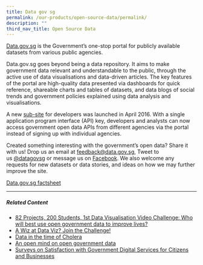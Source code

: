 ```yaml
---
title: Data gov sg
permalink: /our-products/open-source-data/permalink/
description: ""
third_nav_title: Open Source Data
---
```

[Data.gov.sg](https://data.gov.sg/) is the Government’s one-stop portal for publicly available datasets from various public agencies.

Data.gov.sg goes beyond being a data repository. It aims to make government data relevant and understandable to the public, through the active use of data visualisations and data-driven articles. The key features of the portal are high-quality data presented via dashboards for quick reference, shareable charts and tables of datasets, and data blogs of social trends and government policies explained using data analysis and visualisations.

A new [sub-site](https://developers.data.gov.sg/) for developers was launched in April 2016. With a single application program interface (API) key, developers and analysts can now access government open data APIs from different agencies via the portal instead of signing up with individual agencies.

Created something interesting with the government’s open data? Share it with us! Drop us an email at [feedback@data.gov.sg](mailto:feedback@data.gov.sg), Tweet to us [@datagovsg](https://twitter.com/datagovsg) or message us on [Facebook](https://fb.com/opendatasg). We also welcome any requests for new datasets or data stories, and ideas on how we may further improve the site.

[Data.gov.sg factsheet](https://www.tech.gov.sg/files/products-and-services/Datagovsg-Factsheet-0319.pdf)

* * *

##### **Related Content**

*   [82 Projects, 200 Students, 1st Data Visualisation Video Challenge: Who will best use open government data to improve lives?](https://www.tech.gov.sg/media/media-releases/1st-data-visualisation-video-challenge?utm_medium=recommender_0&utm_source=aHR0cHM6Ly93d3cudGVjaC5nb3Yuc2cvcHJvZHVjdHMtYW5kLXNlcnZpY2VzL2RhdGEtZ292LXNnLw==&utm_content=aHR0cHM6Ly93d3cudGVjaC5nb3Yuc2cvbWVkaWEvbWVkaWEtcmVsZWFzZXMvMXN0LWRhdGEtdmlzdWFsaXNhdGlvbi12aWRlby1jaGFsbGVuZ2U=)
*   [A Wiz at Data Viz? Join the Challenge!](https://www.tech.gov.sg/media/technews/a-wiz-at-data-viz?utm_medium=recommender_1&utm_source=aHR0cHM6Ly93d3cudGVjaC5nb3Yuc2cvcHJvZHVjdHMtYW5kLXNlcnZpY2VzL2RhdGEtZ292LXNnLw==&utm_content=aHR0cHM6Ly93d3cudGVjaC5nb3Yuc2cvbWVkaWEvdGVjaG5ld3MvYS13aXotYXQtZGF0YS12aXo=)
*   [Data in the time of Cholera](https://www.tech.gov.sg/media/technews/data-in-the-time-of-cholera?utm_medium=recommender_2&utm_source=aHR0cHM6Ly93d3cudGVjaC5nb3Yuc2cvcHJvZHVjdHMtYW5kLXNlcnZpY2VzL2RhdGEtZ292LXNnLw==&utm_content=aHR0cHM6Ly93d3cudGVjaC5nb3Yuc2cvbWVkaWEvdGVjaG5ld3MvZGF0YS1pbi10aGUtdGltZS1vZi1jaG9sZXJh)
*   [An open mind on open government data](https://www.tech.gov.sg/media/technews/an-open-mind-on-open-government-data?utm_medium=recommender_3&utm_source=aHR0cHM6Ly93d3cudGVjaC5nb3Yuc2cvcHJvZHVjdHMtYW5kLXNlcnZpY2VzL2RhdGEtZ292LXNnLw==&utm_content=aHR0cHM6Ly93d3cudGVjaC5nb3Yuc2cvbWVkaWEvdGVjaG5ld3MvYW4tb3Blbi1taW5kLW9uLW9wZW4tZ292ZXJubWVudC1kYXRh)
*   [Surveys on Satisfaction with Government Digital Services for Citizens and Businesses](https://www.tech.gov.sg/digital-government-perception-survey/?utm_medium=recommender_4&utm_source=aHR0cHM6Ly93d3cudGVjaC5nb3Yuc2cvcHJvZHVjdHMtYW5kLXNlcnZpY2VzL2RhdGEtZ292LXNnLw==&utm_content=aHR0cHM6Ly93d3cudGVjaC5nb3Yuc2cvZGlnaXRhbC1nb3Zlcm5tZW50LXBlcmNlcHRpb24tc3VydmV5Lw==)